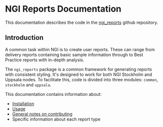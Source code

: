 # NGI Reports Documentation

This documentation describes the code in the
[ngi_reports](https://github.com/NationalGenomicsInfrastructure/ngi_reports)
github repository.

## Introduction
A common task within NGI is to create user reports. These can range from
delivery reports containing basic sample information through to Best Practice
reports with in-depth analysis.

The `ngi_reports` package is a common framework for generating reports
with consistent styling.  It's designed to work for both NGI Stockholm and
Uppsala nodes. To facilitate this, code is divided into three modules:
`common`, `stockholm` and `uppsala`.

This documentation contains information about:

* [Installation](installation.md)
* [Usage](usage.md)
* [General notes on contributing](contributing.md)
* Specific information about each report type
